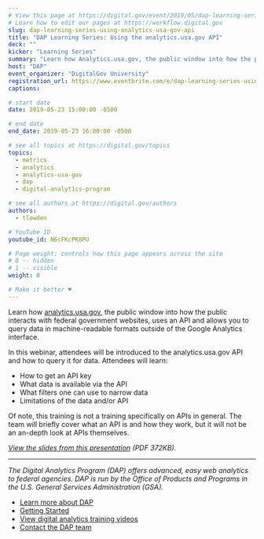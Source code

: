 ```yaml
---
# View this page at https://digital.gov/event/2019/05/dap-learning-series-using-analyticsusagov-api
# Learn how to edit our pages at https://workflow.digital.gov
slug: dap-learning-series-using-analytics-usa-gov-api
title: "DAP Learning Series: Using the analytics.usa.gov API"
deck: ""
kicker: "Learning Series"
summary: "Learn how Analytics.usa.gov, the public window into how the public interacts with federal government websites, uses an API and allows you to query data in machine-readable formats."
host: "DAP"
event_organizer: "DigitalGov University"
registration_url: https://www.eventbrite.com/e/dap-learning-series-using-the-analyticsusagov-api-registration-59346385637
captions: 

# start date
date: 2019-05-23 15:00:00 -0500

# end date
end_date: 2019-05-23 16:00:00 -0500

# see all topics at https://digital.gov/topics
topics: 
  - metrics
  - analytics
  - analytics-usa-gov
  - dap
  - digital-analytics-program

# see all authors at https://digital.gov/authors
authors: 
  - tlowden

# YouTube ID
youtube_id: N6cFKcPK8PU

# Page weight: controls how this page appears across the site
# 0 -- hidden
# 1 -- visible
weight: 0

# Make it better ♥
---
```


Learn how [analytics.usa.gov](http://analytics.usa.gov), the public window into how the public interacts with federal government websites, uses an API and allows you to query data in machine-readable formats outside of the Google Analytics interface.

In this webinar, attendees will be introduced to the analytics.usa.gov API and how to query it for data.  Attendees will learn:

- How to get an API key
- What data is available via the API
- What filters one can use to narrow data
- Limitations of the data and/or API

Of note, this training is not a training specifically on APIs in general. The team will briefly cover what an API is and how they work, but it will not be an an-depth look at APIs themselves.

_[View the slides from this presentation](https://digital.gov/pdf/dap-using-analytics-usa-gov-api.pdf) (PDF 372KB)._

---

_The Digital Analytics Program (DAP) offers advanced, easy web analytics to federal agencies. DAP is run by the Office of Products and Programs in the U.S. General Services Administration (GSA)._

- [Learn more about DAP](https://www.digitalgov.gov/services/dap/)
- [Getting Started](https://github.com/digital-analytics-program/gov-wide-code)
- [View digital analytics training videos](https://www.youtube.com/playlist?list=PLd9b-GuOJ3nFwlyvLFUtmDpYFKezhot8P)
- [Contact the DAP team](mailto:dap@support.digitalgov.gov)
